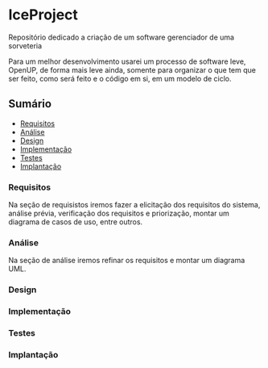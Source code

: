# IceProject
Repositório dedicado a criação de um software gerenciador de uma sorveteria

Para um melhor desenvolvimento usarei um processo de software leve, OpenUP, de forma mais leve ainda,
somente para organizar o que tem que ser feito, como será feito e o código em si, em um modelo de ciclo.

## Sumário
- [Requisitos](#requisitos)
- [Análise](#análise)
- [Design](#design)
- [Implementação](#implementação)
- [Testes](#testes)
- [Implantação](#implantação)

### Requisitos

Na seção de requisistos iremos fazer a elicitação dos requisitos do sistema, análise prévia, verificação dos requisitos e priorização,
montar um diagrama de casos de uso, entre outros.


### Análise
Na seção de análise iremos refinar os requisitos e montar um diagrama UML.

### Design


### Implementação


### Testes


### Implantação


